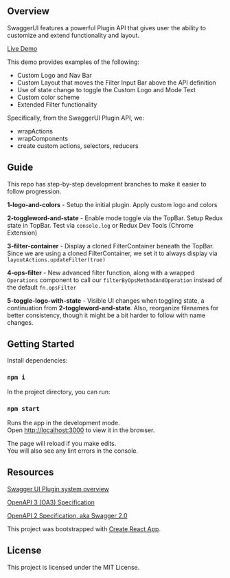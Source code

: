 ## Overview
SwaggerUI features a powerful Plugin API that gives user the ability to customize and extend functionality and layout.  

[Live Demo](https://tim-lai.github.io/swagger-ui-demo/)  

This demo provides examples of the following:
- Custom Logo and Nav Bar
- Custom Layout that moves the Filter Input Bar above the API definition
- Use of state change to toggle the Custom Logo and Mode Text
- Custom color scheme
- Extended Filter functionality

Specifically, from the SwaggerUI Plugin API, we:
- wrapActions
- wrapComponents
- create custom actions, selectors, reducers

## Guide

This repo has step-by-step development branches to make it easier to follow progression.  

**1-logo-and-colors** - Setup the initial plugin. Apply custom logo and colors  

**2-toggleword-and-state** - Enable mode toggle via the TopBar. Setup Redux state in TopBar. Test via `console.log` or Redux Dev Tools (Chrome Extension)  

**3-filter-container** - Display a cloned FilterContainer beneath the TopBar. Since we are using a cloned FilterContainer, we set it to always display via `layoutActions.updateFilter(true)`  

**4-ops-filter** - New advanced filter function, along with a wrapped `Operations` component to call our `filterByOpsMethodAndOperation` instead of the default `fn.opsFilter`  

**5-toggle-logo-with-state** - Visible UI changes when toggling state, a continuation from **2-toggleword-and-state**. Also, reorganize filenames for better consistency, though it might be a bit harder to follow with name changes.  


## Getting Started

Install dependencies:

### `npm i`

In the project directory, you can run:

### `npm start`

Runs the app in the development mode.<br />
Open [http://localhost:3000](http://localhost:3000) to view it in the browser.

The page will reload if you make edits.<br />
You will also see any lint errors in the console.


## Resources

[Swagger UI Plugin system overview](https://swagger.io/docs/open-source-tools/swagger-ui/customization/overview/)

[OpenAPI 3 (OA3) Specification](https://swagger.io/docs/specification/basic-structure/)

[OpenAPI 2 Specification, aka Swagger 2.0](https://swagger.io/docs/specification/2-0/basic-structure/)


This project was bootstrapped with [Create React App](https://github.com/facebook/create-react-app).


## License
This project is licensed under the MIT License.
